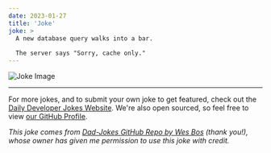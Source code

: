 ```yaml
---
date: 2023-01-27
title: 'Joke'
joke: >
  A new database query walks into a bar.
  
  The server says "Sorry, cache only."
---
```



![Joke Image](https://private.xtrp.io/projects/DailyDeveloperJokes/public_image_server/images/5e1259a37a785.png)

---

For more jokes, and to submit your own joke to get featured, check out the [Daily Developer Jokes Website](https://dailydeveloperjokes.github.io/). We're also open sourced, so feel free to view [our GitHub Profile](https://github.com/dailydeveloperjokes).


_This joke comes from [Dad-Jokes GitHub Repo by Wes Bos](https://github.com/wesbos/dad-jokes) (thank you!), whose owner has given me permission to use this joke with credit._

<!--
Joke text:
A new database query walks into a bar.

The server says "Sorry, cache only."
 -->


